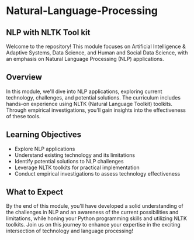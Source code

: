# Natural-Language-Processing
## NLP with NLTK Tool kit
Welcome to the repository! This module focuses on Artificial Intelligence & Adaptive Systems, Data Science, and Human and Social Data Science, with an emphasis on Natural Language Processing (NLP) applications.

## Overview

In this module, we'll dive into NLP applications, exploring current technology, challenges, and potential solutions. The curriculum includes hands-on experience using NLTK (Natural Language Toolkit) toolkits. Through empirical investigations, you'll gain insights into the effectiveness of these tools.

## Learning Objectives

- Explore NLP applications
- Understand existing technology and its limitations
- Identify potential solutions to NLP challenges
- Leverage NLTK toolkits for practical implementation
- Conduct empirical investigations to assess technology effectiveness

## What to Expect

By the end of this module, you'll have developed a solid understanding of the challenges in NLP and an awareness of the current possibilities and limitations, while honing your Python programming skills and utilizing NLTK toolkits. Join us on this journey to enhance your expertise in the exciting intersection of technology and language processing!
